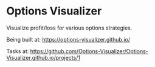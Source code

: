 # Options Visualizer 
Visualize profit/loss for various options strategies. 

Being built at: https://options-visualizer.github.io/

Tasks at: https://github.com/Options-Visualizer/Options-Visualizer.github.io/projects/1
